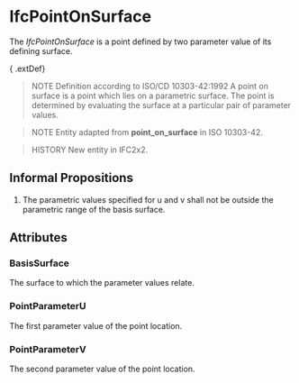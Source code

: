 # IfcPointOnSurface

The _IfcPointOnSurface_ is a point defined by two parameter value of its defining surface.

{ .extDef}
> NOTE  Definition according to ISO/CD 10303-42:1992
> A point on surface is a point which lies on a parametric surface. The point is determined by evaluating the surface at a particular pair of parameter values.

> NOTE  Entity adapted from **point_on_surface** in ISO 10303-42.

> HISTORY  New entity in IFC2x2.

## Informal Propositions

1. The parametric values specified for u and v shall not be outside the parametric range of the basis surface.

## Attributes

### BasisSurface
The surface to which the parameter values relate.

### PointParameterU
The first parameter value of the point location.

### PointParameterV
The second parameter value of the point location.

